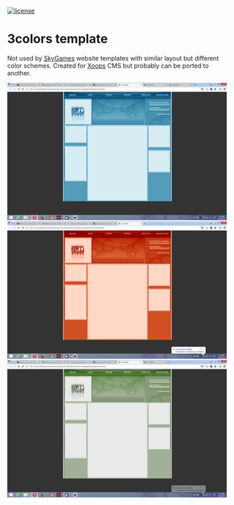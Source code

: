 [![license](https://img.shields.io/github/license/SkyGamesLT/3colors-template.svg)](https://creativecommons.org/licenses/by-sa/4.0/)

# 3colors template

Not used by [SkyGames](https://github.com/SkyGamesLT) website templates with similar layout but different color schemes. Created for [Xoops](https://xoops.org) CMS but probably can be ported to another.

![Blue template](https://raw.githubusercontent.com/SkyGamesLT/3colors-template/master/screenshots/blue.png "")
![Red template](https://raw.githubusercontent.com/SkyGamesLT/3colors-template/master/screenshots/red.png "")
![Green template](https://raw.githubusercontent.com/SkyGamesLT/3colors-template/master/screenshots/green.png "")
